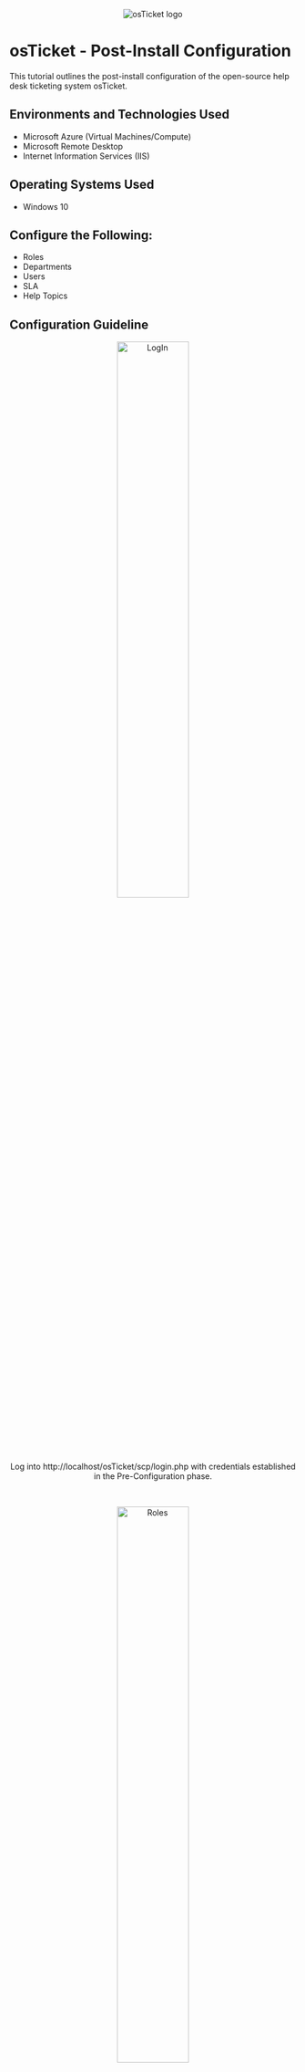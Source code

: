 <p align="center">
<img src="https://i.imgur.com/Clzj7Xs.png" alt="osTicket logo"/>
</p>

<h1>osTicket - Post-Install Configuration</h1>
This tutorial outlines the post-install configuration of the open-source help desk ticketing system osTicket.<br />


<h2>Environments and Technologies Used</h2>

- Microsoft Azure (Virtual Machines/Compute)
- Microsoft Remote Desktop
- Internet Information Services (IIS)

<h2>Operating Systems Used </h2>

- Windows 10</b> 

<h2>Configure the Following:</h2>

- Roles
- Departments
- Users
- SLA
- Help Topics

<h2>Configuration Guideline</h2>

<p align="center">
<img src="https://i.imgur.com/OVVVtdx.png" height="50%" width="50%" alt="LogIn"/>
</p>
<p align="center"> Log into http://localhost/osTicket/scp/login.php with credentials established in the Pre-Configuration phase. 
</p>
<br />

<p align="center">
<img src="https://i.imgur.com/xlq2lO0.png" height="50%" width="50%" alt="Roles"/>
</p>
<p> In the Agent Panel, select Roles. Click Add New Role. In the Definition section, type "Supreme Admin". In the Permissions, select all options, then click Add Role. 
</p>
<br />

<p align="center">
<img src="https://i.imgur.com/OFIRJ57.png" height="50%" width="50%" alt="Departments"/>
</p>
<p align="center"> In the Agent Panel, select Departments. Click Add New Department. Name it "System Administrators" and click Create. 
</p>
<br />

<p align="center">
<img src="https://i.imgur.com/VlCGbFA.png" height="50%" width="50%" alt="Teams"/>
</p>
<p align="center"> In the Agent Panel, select Teams. Click Add Team. Add "Level II Support." Click Create. 
</p>
<br />

<p align="center">
<img src="https://i.imgur.com/XklQWRU.png" height="50%" width="50%" alt="User Access"/>
</p>
<p align="center"> In the Agent Panel, select Settings, then Users. Check the box for Require registration and login to create tickets. Save.
</p>
<br />

<p align="center">
<img src="https://i.imgur.com/SZoYNFe.png" height="50%" width="50%" alt=""/>
</p>
<p> In the Agent Panel, select the Agent tab. Click on Add New Agent. In the Account tab, add Agent's name, e-mail, and user name. (Jane Doe, jane_admin@helper.com, jane_admin.) Unselect the Send the agent a password reset email, and Unselect Require password change at next login. Add password. In the Status and Settings section, check Administrator. 
</p>
<br />

<p align="center">
<img src="https://i.imgur.com/FyuVTK9.png" height="50%" width="50%" alt="Access Tab"/>
</p>
<p align="center"> In the Access tab, select Primary Department as System Administrators. Select role as Supreme Admin. 
</p>
<br />

<p align="center">
<img src="https://i.imgur.com/FUu6qCV.png" height="50%" width="50%" alt="Permissions Tab"/>
</p>
<p> In the Permission tab, go through each of the multiple tabs and select all options. (Jane Doe is an administrator.) For other agent's select options accordingly.  
</p>
<br />

<p align="center">
<img src="https://i.imgur.com/AWyWwMi.png" height="50%" width="50%" alt="Teams Tab"/>
</p>
<p align="center"> In the Teams Tab, select a team such as Level I or add teams. Add Level II Support. Click create. 
</p>
<br />

<p align="center">
<img src="https://i.imgur.com/Dk9c1Zt.png" height="50%" width="50%" alt="John Doe"/>
</p>
<p align="center"> Following the previous methods, create an administrator named John Doe. 
</p>
<br />

<p align="center">
<img src="https://i.imgur.com/b3CmDL6.png" height="50%" width="50%" alt="User Karen"/>
</p>
<p align="center"> Log into the osTicket as jane_admin. In the Admin Panel, select Users and Add New User (Karen Hart; karen@clueless.com). Click Add.  
</p>
<br />

<p align="center">
<img src="https://i.imgur.com/lujmJO3.png" height="50%" width="50%" alt="Register"/>
</p>
<p align="center"> While in the newly created user for Karen Hart, select Register. Select the option to add a password. 
</p>
<br />

<p align="center">
<img src="https://i.imgur.com/MpEhmiQ.png" height="50%" width="50%" alt="Ken Jeong"/>
</p>
<p align="center"> Repeating the previous steps, create a new user. (Ken Jeong; kenjeong@lovemyself.com)
</p>
<br />

<p align="center">
<img src="https://i.imgur.com/gxyucy9.png" height="50%" width="50%" alt="SLA"/>
</p>
<p> In the Agent Panel, select Manage, then Service Level Agreements (SLA). Click Add New SLA Plan. Add the following SLA Plans: SEV-A with a 1 hour grace period with a 24/7 schedule. SEV-B with a 4 hour grace period with a 24/7 schedule. SEV-C with a 8 hour grace period with a Monday-Friday 8 am - 5 pm with US Holidays. 
</p>
<br />

<p align="center">
<img src="https://i.imgur.com/4mZxej0.png" height="50%" width="50%" alt="Help Topics"/>
</p>
<p> In the Agent Panel, go to Manage, then to Help Topics. Add the following Help Topics: Business Critical Outage, Personal Computer Issues, Equipment Request, and Password Reset. It is optional to set the Department, SLA, and Priority. These options will be left in the default for this tutorial.  
</p>
<br />

<p align="center">
<img src="https://i.imgur.com/ubUCd3K.png" height="50%" width="50%" alt="Conclude"/>
</p>
<p align="center"> This concludes the tutorial. The next one will build onto this one with the ticket lifecycle. 
</p>
<br />
